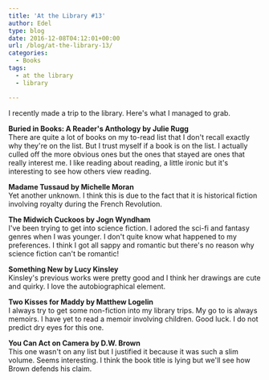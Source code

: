 ```yaml
---
title: 'At the Library #13'
author: Edel
type: blog
date: 2016-12-08T04:12:01+00:00
url: /blog/at-the-library-13/
categories:
  - Books
tags:
  - at the library
  - library

---
```

I recently made a trip to the library. Here's what I managed to grab.

**Buried in Books: A Reader's Anthology by Julie Rugg**  
There are quite a lot of books on my to-read list that I don't recall exactly why they're on the list. But I trust myself if a book is on the list. I actually culled off the more obvious ones but the ones that stayed are ones that really interest me. I like reading about reading, a little ironic but it's interesting to see how others view reading.

**Madame Tussaud by Michelle Moran**  
Yet another unknown. I think this is due to the fact that it is historical fiction involving royalty during the French Revolution.

**The Midwich Cuckoos by Jogn Wyndham**  
I've been trying to get into science fiction. I adored the sci-fi and fantasy genres when I was younger. I don't quite know what happened to my preferences. I think I got all sappy and romantic but there's no reason why science fiction can't be romantic!

**Something New by Lucy Kinsley**  
Kinsley's previous works were pretty good and I think her drawings are cute and quirky. I love the autobiographical element.

**Two Kisses for Maddy by Matthew Logelin**  
I always try to get some non-fiction into my library trips. My go to is always memoirs. I have yet to read a memoir involving children. Good luck. I do not predict dry eyes for this one.

**You Can Act on Camera by D.W. Brown**  
This one wasn't on any list but I justified it because it was such a slim volume. Seems interesting. I think the book title is lying but we'll see how Brown defends his claim.


